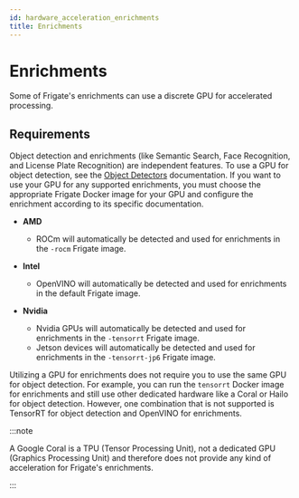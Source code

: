 ```yaml
---
id: hardware_acceleration_enrichments
title: Enrichments
---
```


# Enrichments

Some of Frigate's enrichments can use a discrete GPU for accelerated processing.

## Requirements

Object detection and enrichments (like Semantic Search, Face Recognition, and License Plate Recognition) are independent features. To use a GPU for object detection, see the [Object Detectors](/configuration/object_detectors.md) documentation. If you want to use your GPU for any supported enrichments, you must choose the appropriate Frigate Docker image for your GPU and configure the enrichment according to its specific documentation.

- **AMD**

  - ROCm will automatically be detected and used for enrichments in the `-rocm` Frigate image.

- **Intel**

  - OpenVINO will automatically be detected and used for enrichments in the default Frigate image.

- **Nvidia**
  - Nvidia GPUs will automatically be detected and used for enrichments in the `-tensorrt` Frigate image.
  - Jetson devices will automatically be detected and used for enrichments in the `-tensorrt-jp6` Frigate image.

Utilizing a GPU for enrichments does not require you to use the same GPU for object detection. For example, you can run the `tensorrt` Docker image for enrichments and still use other dedicated hardware like a Coral or Hailo for object detection. However, one combination that is not supported is TensorRT for object detection and OpenVINO for enrichments.

:::note

A Google Coral is a TPU (Tensor Processing Unit), not a dedicated GPU (Graphics Processing Unit) and therefore does not provide any kind of acceleration for Frigate's enrichments.

:::
